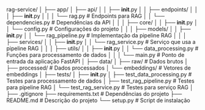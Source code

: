 rag-service/
│
├── app/
│   ├── api/
│   │   ├── __init__.py
│   │   ├── endpoints/
│   │   │   ├── __init__.py
│   │   │   └── rag.py              # Endpoints para RAG
│   │   └── dependencies.py         # Dependências da API
│   │
│   ├── core/
│   │   ├── __init__.py
│   │   └── config.py               # Configurações do projeto
│   │
│   ├── models/
│   │   ├── __init__.py
│   │   └── rag_pipeline.py         # Implementação da pipeline RAG
│   │
│   ├── services/
│   │   ├── __init__.py
│   │   └── rag_service.py          # Serviço que usa a pipeline RAG
│   │
│   ├── utils/
│   │   ├── __init__.py
│   │   └── data_processing.py      # Funções para processamento de dados
│   │
│   └── main.py                     # Ponto de entrada da aplicação FastAPI
│
├── data/
│   ├── raw/                        # Dados brutos
│   ├── processed/                  # Dados processados
│   └── embeddings/                 # Vetores de embeddings
│
├── tests/
│   ├── __init__.py
│   ├── test_data_processing.py     # Testes para processamento de dados
│   ├── test_rag_pipeline.py        # Testes para pipeline RAG
│   └── test_rag_service.py         # Testes para serviço RAG
│
├── .gitignore
├── requirements.txt                # Dependências do projeto
├── README.md                       # Descrição do projeto
└── setup.py                        # Script de instalação
